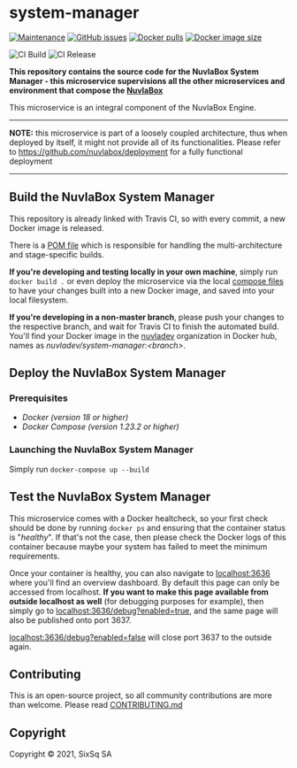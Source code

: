 # system-manager

[![Maintenance](https://img.shields.io/badge/Maintained%3F-yes-green.svg?style=for-the-badge)](https://github.com/nuvlabox/system-manager/graphs/commit-activity)
[![GitHub issues](https://img.shields.io/github/issues/nuvlabox/system-manager?style=for-the-badge&logo=github&logoColor=white)](https://GitHub.com/nuvlabox/system-manager/issues/)
[![Docker pulls](https://img.shields.io/docker/pulls/nuvlabox/system-manager?style=for-the-badge&logo=Docker&logoColor=white)](https://cloud.docker.com/u/nuvlabox/repository/docker/nuvlabox/system-manager)
[![Docker image size](https://img.shields.io/microbadger/image-size/nuvlabox/system-manager?style=for-the-badge&logo=Docker&logoColor=white)](https://cloud.docker.com/u/nuvlabox/repository/docker/nuvlabox/system-manager)

![CI Build](https://github.com/nuvlabox/system-manager/actions/workflows/main.yml/badge.svg)
![CI Release](https://github.com/nuvlabox/system-manager/actions/workflows/release.yml/badge.svg)


**This repository contains the source code for the NuvlaBox System Manager - this microservice supervisions all the other microservices and environment that compose the [NuvlaBox](https://sixsq.com/products-and-services/nuvlabox/overview)**

This microservice is an integral component of the NuvlaBox Engine.

---

**NOTE:** this microservice is part of a loosely coupled architecture, thus when deployed by itself, it might not provide all of its functionalities. Please refer to https://github.com/nuvlabox/deployment for a fully functional deployment

---

## Build the NuvlaBox System Manager

This repository is already linked with Travis CI, so with every commit, a new Docker image is released. 

There is a [POM file](pom.xml) which is responsible for handling the multi-architecture and stage-specific builds.

**If you're developing and testing locally in your own machine**, simply run `docker build .` or even deploy the microservice via the local [compose files](docker-compose.yml) to have your changes built into a new Docker image, and saved into your local filesystem.

**If you're developing in a non-master branch**, please push your changes to the respective branch, and wait for Travis CI to finish the automated build. You'll find your Docker image in the [nuvladev](https://hub.docker.com/u/nuvladev) organization in Docker hub, names as _nuvladev/system-manager:\<branch\>_.

## Deploy the NuvlaBox System Manager

### Prerequisites 

 - *Docker (version 18 or higher)*
 - *Docker Compose (version 1.23.2 or higher)*

### Launching the NuvlaBox System Manager

Simply run `docker-compose up --build`


## Test the NuvlaBox System Manager

This microservice comes with a Docker healtcheck, so your first check should be done by running `docker ps` and ensuring that the container status is "_healthy_". If that's not the case, then please check the Docker logs of this container because maybe your system has failed to meet the minimum requirements.

Once your container is healthy, you can also navigate to [localhost:3636](http://localhost:3636) where you'll find an overview dashboard. By default this page can only be accessed from localhost. **If you want to make this page available from outside localhost as well** (for debugging purposes for example), then simply go to [localhost:3636/debug?enabled=true](http://localhost:3636/debug?enabled=true), and the same page will also be published onto port 3637.

[localhost:3636/debug?enabled=false](http://localhost:3636/debug?enabled=false) will close port 3637 to the outside again.

## Contributing

This is an open-source project, so all community contributions are more than welcome. Please read [CONTRIBUTING.md](CONTRIBUTING.md)
 
## Copyright

Copyright &copy; 2021, SixSq SA
